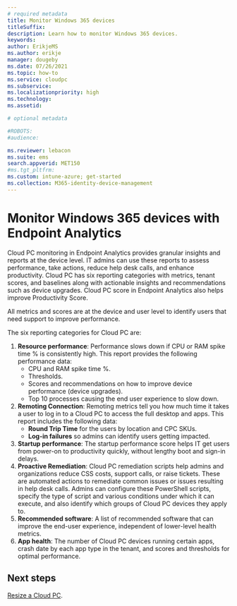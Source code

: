 ```yaml
---
# required metadata
title: Monitor Windows 365 devices
titleSuffix:
description: Learn how to monitor Windows 365 devices.
keywords:
author: ErikjeMS 
ms.author: erikje
manager: dougeby
ms.date: 07/26/2021
ms.topic: how-to
ms.service: cloudpc
ms.subservice:
ms.localizationpriority: high
ms.technology:
ms.assetid: 

# optional metadata

#ROBOTS:
#audience:

ms.reviewer: lebacon
ms.suite: ems
search.appverid: MET150
#ms.tgt_pltfrm:
ms.custom: intune-azure; get-started
ms.collection: M365-identity-device-management
---
```


# Monitor Windows 365 devices with Endpoint Analytics

Cloud PC monitoring in Endpoint Analytics provides granular insights and reports at the device level. IT admins can use these reports to assess performance, take actions, reduce help desk calls, and enhance productivity. Cloud PC has six reporting categories with metrics, tenant scores, and baselines along with actionable insights and recommendations such as device upgrades. Cloud PC score in Endpoint Analytics also helps improve Productivity Score.

All metrics and scores are at the device and user level to identify users that need support to improve performance.

The six reporting categories for Cloud PC are:

1. **Resource performance**: Performance slows down if CPU or RAM spike time % is consistently high. This report provides the following performance data:
    - CPU and RAM spike time %.
    - Thresholds.
    - Scores and recommendations on how to improve device performance (device upgrades).
    - Top 10 processes causing the end user experience to slow down.
2. **Remoting Connection**: Remoting metrics tell you how much time it takes a user to log in to a Cloud PC to access the full desktop and apps. This report includes the following data:
    - **Round Trip Time** for the users by location and CPC SKUs.
    - **Log-in failures** so admins can identify users getting impacted.
3. **Startup performance**: The startup performance score helps IT get users from power-on to productivity quickly, without lengthy boot and sign-in delays.
4. **Proactive Remediation**: Cloud PC remediation scripts help admins and organizations reduce CSS costs, support calls, or raise tickets. These are automated actions to remediate common issues or issues resulting in help desk calls. Admins can configure these PowerShell scripts, specify the type of script and various conditions under which it can execute, and also identify which groups of Cloud PC devices they apply to.
5. **Recommended software**: A list of recommended software that can improve the end-user experience, independent of lower-level health metrics.
6. **App health**: The number of Cloud PC devices running certain apps, crash date by each app type in the tenant, and scores and thresholds for optimal performance.

<!-- ########################## -->
## Next steps

[Resize a Cloud PC](resize-cloud-pc.md).
